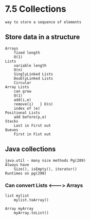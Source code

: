 # 7.5 Collections
    way to store a sequence of elements
## Store data in a structure
    Arrays
        fixed length
        O(1)
    Lists
        variable length
        O(n)
        SinglyLinked Lists
        DoublyLinked Lists
        Circular
    Array Lists
        can grow
        O(1)
        add(i,e)
        remove(i)   } O(n)
        index of (e)
    Positional Lists
        add before(p,e)
    Stacks
        Last in First out
    Queues
        First in Fist out

## Java collections
    java.util - many nice methods Pg(289)
    Always have 
        Size(), isEmpty(), iterator()
    Runtimes on pg(290)
### Can convert Lists <---> Arrays
    list mylist
        mylist.toArray()
    
    Array myArray
        myArray.toList()